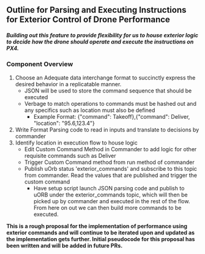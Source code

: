 ## Outline for Parsing and Executing Instructions for Exterior Control of Drone Performance
##### Building out this feature to provide flexibility for us to house exterior logic to decide how the drone should operate and execute the instructions on PX4.
### Component Overview
  1. Choose an Adequate data interchange format to succinctly express the desired behavior in a replicatable manner.
      - JSON will be used to store the command sequence that should be executed
      - Verbage to match operations to commands must be hashed out and any specifics such as location must also be defined
        - Example Format:
                        {"command": Takeoff},{"command": Deliver, "location": "95.6,123.4"}
  2. Write Format Parsing code to read in inputs and translate to decisions by commander
  3. Identify location in execution flow to house logic
      - Edit Custom Command Method in Commander to add logic for other requisite commands such as Deliver
      - Trigger Custom Command method from run method of commander
      - Publish uOrb status 'exterior_commands' and subscribe to this topic from commander. Read the values that are published and trigger the custom command
        - Have setup script launch JSON parsing code and publish to uORB under the exterior_commands topic, which will then be picked up by commander and executed in the rest of the flow. From here on out we can then build more commands to be executed.

**This is a rough proposal for the implementation of performance using exterior commands and will continue to be iterated upon and updated as the implementation gets further. Initial pseudocode for this proposal has been written and will be added in future PRs.**
